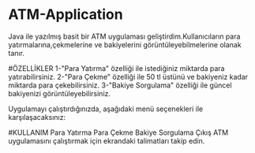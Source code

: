 # ATM-Application
Java ile yazılmış  basit bir ATM uygulaması geliştirdim.Kullanıcıların para yatırmalarına,çekmelerine ve bakiyelerini görüntüleyebilmelerine olanak tanır.

 #ÖZELLİKLER
 1-"Para Yatırma" özelliği ile istediğiniz miktarda para yatırabilirsiniz.
 2-"Para Çekme" özelliği ile 50 tl üstünü ve bakiyeniz kadar miktarda para çekebilirsiniz.
 3-"Bakiye Sorgulama" özelliği ile güncel bakiyenizi görüntüleyebilirsiniz.

 Uygulamayı çalıştırdığınızda, aşağıdaki menü seçenekleri ile karşılaşacaksınız:

#KULLANIM
Para Yatırma
Para Çekme
Bakiye Sorgulama
Çıkış
ATM uygulamasını çalıştırmak için ekrandaki talimatları takip edin.
